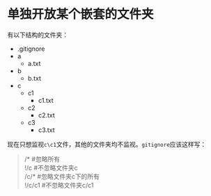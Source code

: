 # 单独开放某个嵌套的文件夹
有以下结构的文件夹：
  - .gitignore
  - a
     - a.txt
  - b
    - b.txt
  - c
    - c1
      - c1.txt
    - c2
      - c2.txt
    - c3
      - c3.txt

现在只想监视`c\c1`文件，其他的文件夹均不监视。`gitignore`应该这样写：
> /* #忽略所有<br>
!/c #不忽略文件夹c<br>
/c/* #忽略文件夹c下的所有<br>
!/c/c1 #不忽略文件夹c/c1<br>